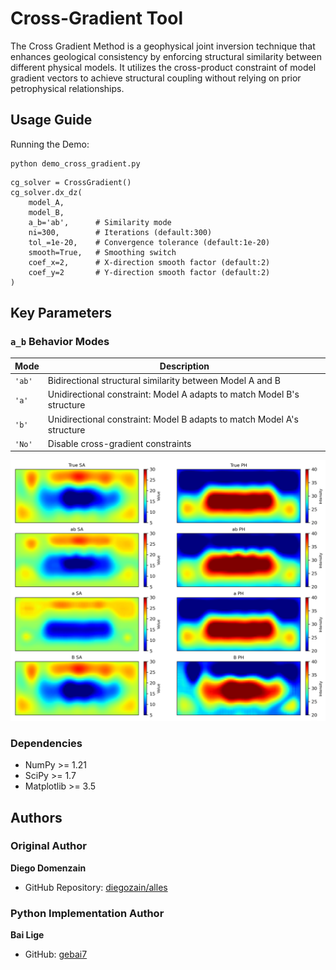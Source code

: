 # Cross-Gradient Tool
The Cross Gradient Method is a geophysical joint inversion technique that enhances geological consistency by enforcing structural similarity between different physical models. It utilizes the cross-product constraint of model gradient vectors to achieve structural coupling without relying on prior petrophysical relationships.


## Usage Guide
Running the Demo: 
```
python demo_cross_gradient.py
```
```
cg_solver = CrossGradient()
cg_solver.dx_dz(
    model_A, 
    model_B,
    a_b='ab',      # Similarity mode
    ni=300,        # Iterations (default:300)
    tol_=1e-20,    # Convergence tolerance (default:1e-20)
    smooth=True,   # Smoothing switch
    coef_x=2,      # X-direction smooth factor (default:2)
    coef_y=2       # Y-direction smooth factor (default:2)
)
```
## Key Parameters
### `a_b` Behavior Modes
| Mode | Description | 
|------|-------------|
| `'ab'` | Bidirectional structural similarity between Model A and B |
| `'a'`  | Unidirectional constraint: Model A adapts to match Model B's structure | 
| `'b'`  | Unidirectional constraint: Model B adapts to match Model A's structure |
| `'No'` | Disable cross-gradient constraints |

![image](https://github.com/gebai7/Cross-Gradient-demo/blob/main/CG_demo/subplots.png)

### Dependencies
* NumPy >= 1.21
* SciPy >= 1.7
* Matplotlib >= 3.5



## Authors
### Original Author
**Diego Domenzain**  
- GitHub Repository: [diegozain/alles](https://github.com/diegozain/alles)  
### Python Implementation Author  
**Bai Lige**  
- GitHub: [gebai7](https://github.com/gebai7)  
